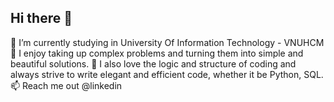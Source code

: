 ## Hi there 👋

<!--
**nnthanh03/nnthanh03** is a ✨ _special_ ✨ repository because its `README.md` (this file) appears on your GitHub profile.

Here are some ideas to get you started:

- 🔭 I’m currently working on ...
- 🌱 I’m currently learning ...
- 👯 I’m looking to collaborate on ...
- 🤔 I’m looking for help with ...
- 💬 Ask me about ...
- 📫 How to reach me: ...
- 😄 Pronouns: ...
- ⚡ Fun fact: ...
-->
🔭 I’m currently studying in University Of Information Technology - VNUHCM
🌱 I enjoy taking up complex problems and turning them into simple and beautiful solutions.
👯 I also love the logic and structure of coding and always strive to write elegant and efficient code, whether it be Python, SQL.
📫 Reach me out @linkedin
